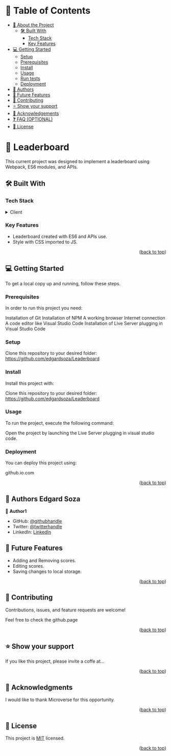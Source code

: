<a name="readme-top"></a>

<div align="center">
  <!-- You are encouraged to replace this logo with your own! Otherwise you can also remove it. -->
  <br/>
</div>

<!-- TABLE OF CONTENTS -->

# 📗 Table of Contents

- [📖 About the Project](#about-project)
  - [🛠 Built With](#built-with)
    - [Tech Stack](#tech-stack)
    - [Key Features](#key-features)
- [💻 Getting Started](#getting-started)
  - [Setup](#setup)
  - [Prerequisites](#prerequisites)
  - [Install](#install)
  - [Usage](#usage)
  - [Run tests](#run-tests)
  - [Deployment](#triangular_flag_on_post-deployment)
- [👥 Authors](#authors)
- [🔭 Future Features](#future-features)
- [🤝 Contributing](#contributing)
- [⭐️ Show your support](#support)
- [🙏 Acknowledgements](#acknowledgements)
- [❓ FAQ (OPTIONAL)](#faq)
- [📝 License](#license)

<!-- PROJECT DESCRIPTION -->

# 📖 Leaderboard<a name="about-project"></a>

This current project was designed to implement a leaderboard using Webpack, ES6 modules, and APIs.

## 🛠 Built With <a name="built-with"></a>

### Tech Stack <a name="tech-stack"></a>

<details>
  <summary>Client</summary>
  <ul>
    <li><a>HTML</a></li>
    <li><a>CSS</a></li>
    <li><a>JavaScript</a></li>
    <li><a>Webpack</a></li>
    <li><a>APIs</a></li>
  </ul>
</details>

<!-- 
s -->

### Key Features <a name="key-features"></a>

- Leaderboard created with ES6 and APIs use. 
- Style with CSS imported to JS.

<p align="right">(<a href="#readme-top">back to top</a>)</p>

<!-- GETTING STARTED -->

## 💻 Getting Started <a name="getting-started"></a>

To get a local copy up and running, follow these steps.

### Prerequisites

In order to run this project you need:

Installation of Git Installation of NPM A working browser Internet connection A code editor like Visual Studio Code Installation of Live Server plugging in Visual Studio Code

### Setup

Clone this repository to your desired folder: https://github.com/edgardsoza/Leaderboard

### Install

Install this project with:

Clone this repository to your desired folder: https://github.com/edgardsoza/Leaderboard

### Usage

To run the project, execute the following command:

Open the project by launching the Live Server plugging in visual studio code.

### Deployment

You can deploy this project using:

github.io.com

<p align="right">(<a href="#readme-top">back to top</a>)</p>

<!-- AUTHORS -->

## 👥 Authors <a name="authors">Edgard Soza</a>

👤 **Author1**

- GitHub: [@githubhandle](https://github.com/edgardsoza)
- Twitter: [@twitterhandle](https://twitter.com/soza_edgard)
- LinkedIn: [LinkedIn](https://www.linkedin.com/in/edgard-soza-sobalvarro/)

<!-- FUTURE FEATURES -->

## 🔭 Future Features <a name="future-features"></a>

- Adding and Removing scores. 
- Editing scores.
- Saving changes to local storage. 

<p align="right">(<a href="#readme-top">back to top</a>)</p>

<!-- CONTRIBUTING -->

## 🤝 Contributing <a name="contributing"></a>

Contributions, issues, and feature requests are welcome!

Feel free to check the github.page

<p align="right">(<a href="#readme-top">back to top</a>)</p>

<!-- SUPPORT -->

## ⭐️ Show your support <a name="support"></a>

If you like this project, please invite a coffe at...

<p align="right">(<a href="#readme-top">back to top</a>)</p>

<!-- ACKNOWLEDGEMENTS -->

## 🙏 Acknowledgments <a name="acknowledgements"></a>

I would like to thank Microverse for this opportunity. 

<p align="right">(<a href="#readme-top">back to top</a>)</p>

<!-- LICENSE -->

## 📝 License <a name="license"></a>

This project is [MIT](./LICENSE) licensed.

<p align="right">(<a href="#readme-top">back to top</a>)</p>

